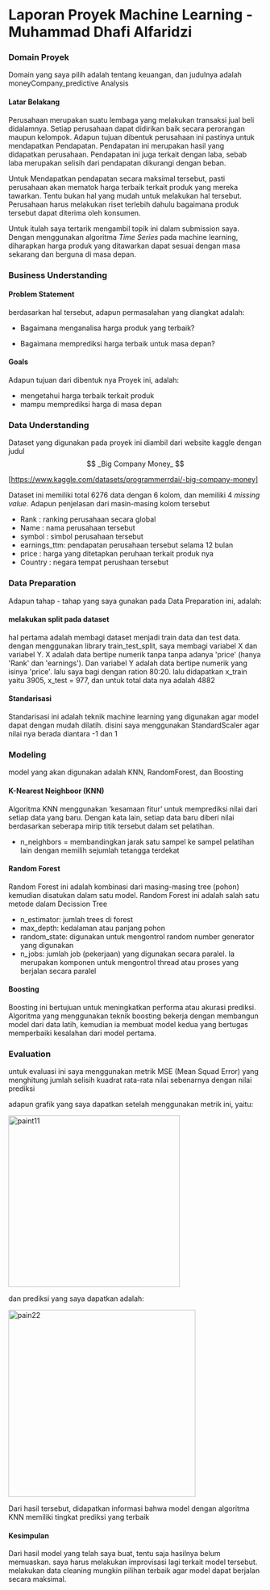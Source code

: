 # Laporan Proyek Machine Learning - Muhammad Dhafi Alfaridzi

### Domain Proyek

Domain yang saya pilih adalah tentang keuangan, dan judulnya adalah moneyCompany_predictive Analysis

#### Latar Belakang

Perusahaan merupakan suatu lembaga yang melakukan transaksi jual beli didalamnya. Setiap perusahaan dapat didirikan baik secara perorangan maupun kelompok. Adapun tujuan dibentuk perusahaan ini pastinya untuk mendapatkan Pendapatan. Pendapatan ini merupakan hasil yang didapatkan perusahaan. Pendapatan ini juga terkait dengan laba, sebab laba merupakan selisih dari pendapatan dikurangi dengan beban.

Untuk Mendapatkan pendapatan secara maksimal tersebut, pasti perusahaan akan mematok harga terbaik terkait produk yang mereka tawarkan. Tentu bukan hal yang mudah untuk melakukan hal tersebut. Perusahaan harus melakukan riset terlebih dahulu bagaimana produk tersebut dapat diterima oleh konsumen. 

Untuk itulah saya tertarik mengambil topik ini dalam submission saya. Dengan menggunakan algoritma _Time Series_ pada machine learning, diharapkan harga produk yang ditawarkan dapat sesuai dengan masa sekarang dan berguna di masa depan.

### Business Understanding

#### Problem Statement

berdasarkan hal tersebut, adapun permasalahan yang diangkat adalah:

* Bagaimana menganalisa harga produk yang terbaik?
  
  
* Bagaimana memprediksi harga terbaik untuk masa depan?

#### Goals

Adapun tujuan dari dibentuk nya Proyek ini, adalah:

* mengetahui harga terbaik terkait produk
* mampu memprediksi harga di masa depan

### Data Understanding

Dataset yang digunakan pada proyek ini diambil dari website kaggle dengan judul $$ _Big Company Money_ $$ 

[https://www.kaggle.com/datasets/programmerrdai/-big-company-money]

Dataset ini memiliki total 6276 data dengan 6 kolom, dan memiliki 4 _missing value_. Adapun penjelasan dari masin-masing kolom tersebut

* Rank : ranking perusahaan secara global
* Name : nama perusahaan tersebut
* symbol : simbol perusahaan tersebut
* earnings_ttm: pendapatan perusahaan tersebut selama 12 bulan
* price : harga yang ditetapkan peruhaan terkait produk nya
* Country : negara tempat perushaan tersebut

### Data Preparation

Adapun tahap - tahap yang saya gunakan pada Data Preparation ini, adalah: 

#### melakukan split pada dataset

hal pertama adalah membagi dataset menjadi train data dan test data. dengan menggunakan library train_test_split, saya membagi variabel X dan variabel Y. X adalah data bertipe numerik tanpa tanpa adanya 'price' (hanya 'Rank' dan 'earnings'). Dan variabel Y adalah data bertipe numerik yang isinya 'price'. lalu saya bagi dengan ration 80:20. lalu didapatkan x_train yaitu 3905, x_test = 977, dan untuk total data nya adalah 4882

#### Standarisasi 

Standarisasi ini adalah teknik machine learning yang digunakan agar model dapat dengan mudah dilatih. disini saya menggunakan StandardScaler agar nilai nya berada diantara -1 dan 1

### Modeling

model yang akan digunakan adalah KNN, RandomForest, dan Boosting

#### K-Nearest Neighboor (KNN)

Algoritma KNN menggunakan ‘kesamaan fitur’ untuk memprediksi nilai dari setiap data yang baru. Dengan kata lain, setiap data baru diberi nilai berdasarkan seberapa mirip titik tersebut dalam set pelatihan.

* n_neighbors = membandingkan jarak satu sampel ke sampel pelatihan lain dengan memilih sejumlah  tetangga terdekat 

#### Random Forest

Random Forest ini adalah kombinasi dari masing-masing tree (pohon) kemudian disatukan dalam satu model. Random Forest ini adalah salah satu metode dalam Decission Tree

* n_estimator: jumlah trees di forest
* max_depth: kedalaman atau panjang pohon
* random_state: digunakan untuk mengontrol random number generator yang digunakan
* n_jobs: jumlah job (pekerjaan) yang digunakan secara paralel. Ia merupakan komponen untuk mengontrol thread atau proses yang berjalan secara paralel

#### Boosting

Boosting ini bertujuan untuk meningkatkan performa atau akurasi prediksi. Algoritma yang menggunakan teknik boosting bekerja dengan membangun model dari data latih, kemudian ia membuat model kedua yang bertugas memperbaiki kesalahan dari model pertama. 

### Evaluation

untuk evaluasi ini saya menggunakan metrik MSE (Mean Squad Error) yang menghitung jumlah selisih kuadrat rata-rata nilai sebenarnya dengan nilai prediksi


adapun grafik yang saya dapatkan setelah menggunakan metrik ini, yaitu:


<img width="340" alt="paint11" src="https://user-images.githubusercontent.com/93527916/189922308-d65ce867-c07b-45b3-a6fc-f9b7bc04a6e0.png">


dan prediksi yang saya dapatkan adalah:


<img width="371" alt="pain22" src="https://user-images.githubusercontent.com/93527916/189922533-155f10de-61b0-4a61-9d5c-c1b1984cb931.png">

Dari hasil tersebut, didapatkan informasi bahwa model dengan algoritma KNN memiliki tingkat prediksi yang terbaik

#### Kesimpulan

Dari hasil model yang telah saya buat, tentu saja hasilnya belum memuaskan. saya harus melakukan improvisasi lagi terkait model tersebut. melakukan data cleaning mungkin pilihan terbaik agar model dapat berjalan secara maksimal.


